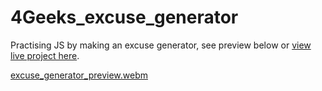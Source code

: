 # 4Geeks_excuse_generator
 Practising JS by making an excuse generator, see preview below or [view live project here](https://4geeks-excuse-generator.vercel.app/).

 [excuse_generator_preview.webm](https://github.com/gdwhittaker94/4Geeks_excuse_generator/assets/105855731/06707fa5-d651-4c8c-a43b-acca7ef82555)

